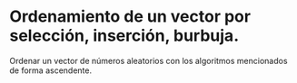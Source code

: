 # Ordenamiento de un vector por selección, inserción, burbuja.
Ordenar un vector de números aleatorios con los algoritmos mencionados de forma ascendente.
